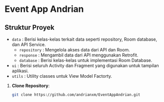 # Event App Andrian

## Struktur Proyek
- `data` : Berisi kelas-kelas terkait data seperti repository, Room database, dan API Service.
  - `repository` : Mengelola akses data dari API dan Room.
  - `response` : Mengambil data dari API menggunakan Retrofit.
  - `database` : Berisi kelas-kelas untuk implementasi Room Database.
- `ui` : Berisi seluruh Activity dan Fragment yang digunakan untuk tampilan aplikasi.
- `utils` : Utility classes untuk View Model Factorty.

1. **Clone Repository**:
   ```bash
   git clone https://github.com/andrianxm/EventAppAndrian.git
